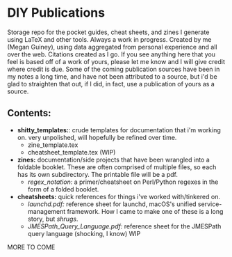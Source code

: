 # DIY Publications

Storage repo for the pocket guides, cheat sheets, and zines I generate using LaTeX
and other tools. Always a work in progress. Created by me (Megan Guiney), using data
aggregated from personal experience and all over the web. Citations created as
I go. If you see anything here that you feel is based off of a work of yours,
please let me know and I will give credit where credit is due. Some of the coming
publication sources have been in my notes a long time, and have not been attributed
to a source, but i'd be glad to straighten that out, if I did, in fact, use a
publication of yours as a source.

## Contents:
  * **shitty_templates:**: crude templates for documentation that i'm working on. very unpolished, will hopefully be refined over time.
    * zine\_template.tex
    * cheatsheet\_template.tex (WIP)
  * **zines:** documentation/side projects that have been wrangled into a foldable booklet. These are often comprised of multiple files, so each has its own subdirectory. The printable file will be a pdf.
    * *regex\_notation:* a primer/cheatsheet on Perl/Python regexes in the form of a folded booklet.
  * **cheatsheets:** quick references for things i've worked with/tinkered on.
    * *launchd.pdf:* reference sheet for launchd, macOS's unified service-management framework. How I came to make one of these is a long story, but *shrugs*.
    * *JMESPath\_Query\_Language.pdf:* reference sheet for the JMESPath query language (shocking, I know) WIP

MORE TO COME
